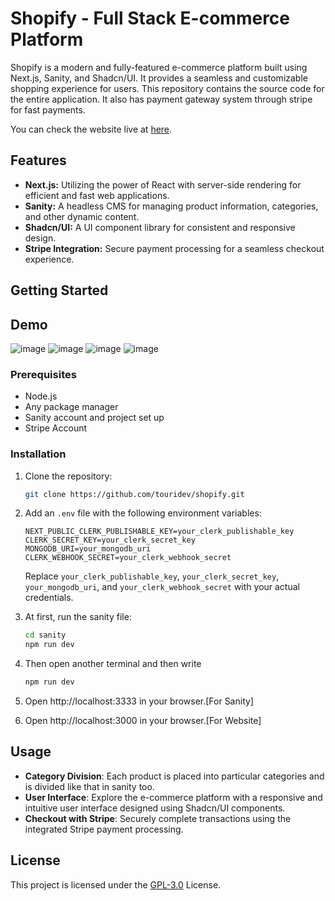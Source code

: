 # Shopify - Full Stack E-commerce Platform

Shopify is a modern and fully-featured e-commerce platform built using Next.js, Sanity, and Shadcn/UI. It provides a seamless and customizable shopping experience for users. This repository contains the source code for the entire application. It also has payment gateway system through stripe for fast payments.

You can check the website live at [here](https://shopify-silk.vercel.app/).

## Features

- **Next.js:** Utilizing the power of React with server-side rendering for efficient and fast web applications.
- **Sanity:** A headless CMS for managing product information, categories, and other dynamic content.
- **Shadcn/UI:** A UI component library for consistent and responsive design.
- **Stripe Integration:** Secure payment processing for a seamless checkout experience.

## Getting Started

## Demo
![image](https://github.com/AyishikD/shopify/assets/99983449/079e0151-9bd3-43f0-bf49-113d712262d3)
![image](https://github.com/AyishikD/shopify/assets/99983449/c2bfab4f-2da0-4fa6-a254-5e68a6d76d76)
![image](https://github.com/AyishikD/shopify/assets/99983449/c25971f3-89f0-48b0-85d2-7f2df0f8e900)
![image](https://github.com/AyishikD/shopify/assets/99983449/417da9c0-e9eb-445f-a176-668fe2606009)





### Prerequisites

- Node.js
- Any package manager
- Sanity account and project set up
- Stripe Account

### Installation

1. Clone the repository:

   ```bash
   git clone https://github.com/touridev/shopify.git
2. Add an `.env` file with the following environment variables:

   ```plaintext
   NEXT_PUBLIC_CLERK_PUBLISHABLE_KEY=your_clerk_publishable_key
   CLERK_SECRET_KEY=your_clerk_secret_key
   MONGODB_URI=your_mongodb_uri
   CLERK_WEBHOOK_SECRET=your_clerk_webhook_secret
   ```

   Replace `your_clerk_publishable_key`, `your_clerk_secret_key`, `your_mongodb_uri`, and `your_clerk_webhook_secret` with your actual credentials.

3. At first, run the sanity file:

   ```bash
   cd sanity
   npm run dev
   ```
   
4. Then open another terminal and then write

   ```bash
   npm run dev
   ```
5. Open http://localhost:3333 in your browser.[For Sanity]
6. Open http://localhost:3000 in your browser.[For Website]

## Usage
- **Category Division**: Each product is placed into particular categories and is divided like that in sanity too.
- **User Interface**: Explore the e-commerce platform with a responsive and intuitive user interface designed using Shadcn/UI components.
- **Checkout with Stripe**: Securely complete transactions using the integrated Stripe payment processing.

## License
This project is licensed under the [GPL-3.0](https://github.com/AyishikD/shopify/blob/main/LICENSE) License.

